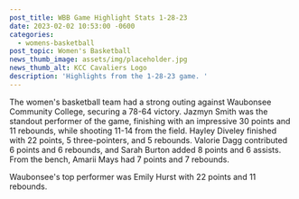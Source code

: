 ```yaml
---
post_title: WBB Game Highlight Stats 1-28-23
date: 2023-02-02 10:53:00 -0600
categories:
  - womens-basketball
post_topic: Women's Basketball
news_thumb_image: assets/img/placeholder.jpg
news_thumb_alt: KCC Cavaliers Logo
description: 'Highlights from the 1-28-23 game. '
---
```

The women's basketball team had a strong outing against Waubonsee Community College, securing a 78-64 victory. Jazmyn Smith was the standout performer of the game, finishing with an impressive 30 points and 11 rebounds, while shooting 11-14 from the field. Hayley Diveley finished with 22 points, 5 three-pointers, and 5 rebounds. Valorie Dagg contributed 6 points and 6 rebounds, and Sarah Burton added 8 points and 6 assists. From the bench, Amarii Mays had 7 points and 7 rebounds.

Waubonsee's top performer was Emily Hurst with 22 points and 11 rebounds.